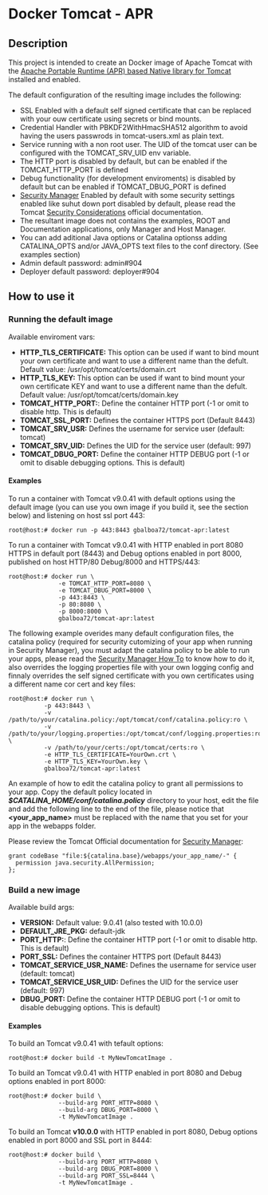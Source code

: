 # Docker Tomcat - APR

## Description

This project is intended to create an Docker image of Apache Tomcat with the [Apache Portable Runtime (APR) based Native library for Tomcat](https://tomcat.apache.org/tomcat-9.0-doc/apr.html) installed and enabled. 

The default configuration of the resulting image includes the following:

* SSL Enabled with a default self signed certificate that can be replaced with your ouw certificate using secrets or bind mounts. 
* Credential Handler with PBKDF2WithHmacSHA512 algorithm to avoid having the users passwrods in tomcat-users.xml as plain text. 
* Service running with a non root user. The UID of the tomcat user can be configured with the TOMCAT_SRV_UID env variable.
* The HTTP port is disabled by default, but can be enabled if the TOMCAT_HTTP_PORT is defined
* Debug functionality (for development enviroments) is disabled by default but can be enabled if TOMCAT_DBUG_PORT is defined
* [Security Manager](https://tomcat.apache.org/tomcat-9.0-doc/security-manager-howto.html#Configuring_Tomcat_With_A_SecurityManager) Enabled by default with some security settings enabled like suhut down port disabled by default, please read the Tomcat [Security Considerations](https://tomcat.apache.org/tomcat-9.0-doc/security-howto.html)  official documentation.
* The resultant image does not contains the examples, ROOT and Documentation applications, only Manager and Host Manager.
* You can add aditional Java options or Catalina optionss adding CATALINA_OPTS and/or JAVA_OPTS text files to the conf directory. (See examples section)
* Admin default password: admin#904
* Deployer default password: deployer#904

## How to use it

### Running the default image

Available enviroment vars:
* **HTTP_TLS_CERTIFICATE:** This option can be used if want to bind mount your own certificate and want to use a different name than the defult.  Default value: /usr/opt/tomcat/certs/domain.crt
* **HTTP_TLS_KEY:** This option can be used if want to bind mount your own certificate KEY and want to use a different name than the defult.  Default value: /usr/opt/tomcat/certs/domain.key
* **TOMCAT_HTTP_PORT:**: Define the container HTTP port (-1 or omit
 to disable http. This is default)
* **TOMCAT_SSL_PORT:** Defines the container HTTPS port (Default 8443)
* **TOMCAT_SRV_USR:** Defines the username for service user (default: tomcat)
* **TOMCAT_SRV_UID:** Defines the UID for the service user (default: 997)
* **TOMCAT_DBUG_PORT:** Define the container HTTP DEBUG port (-1 or omit
 to disable debugging options. This is default)


#### Examples

To run a container with Tomcat v9.0.41 with default options using the default image (you can use you own image if you build it, see the section below) and listening on host ssl port 443:
```
root@host:# docker run -p 443:8443 gbalboa72/tomcat-apr:latest 
``` 

To run a container with Tomcat v9.0.41 with HTTP enabled in port 8080 HTTPS in default port (8443) and Debug options enabled in port 8000, published on host HTTP/80 Debug/8000 and HTTPS/443:

```
root@host:# docker run \ 
              -e TOMCAT_HTTP_PORT=8080 \
              -e TOMCAT_DBUG_PORT=8000 \
              -p 443:8443 \
              -p 80:8080 \
              -p 8000:8000 \  
              gbalboa72/tomcat-apr:latest 
``` 

The following example overides many default configuration files, the catalina policy (required for security cutomizing of your app when running in Security Manager), you must adapt the catalina policy to be able to run your apps, please read the [Security Manager How To](https://tomcat.apache.org/tomcat-9.0-doc/security-manager-howto.html#Configuring_Tomcat_With_A_SecurityManager) to know how to do it, also overrides the logging properties file with your own logging config and finnaly overrides the self signed certificate with you own certificates using a different name cor cert and key files:

```
root@host:# docker run \          
          -p 443:8443 \          
          -v /path/to/your/catalina.policy:/opt/tomcat/conf/catalina.policy:ro \
          -v /path/to/your/logging.properties:/opt/tomcat/conf/logging.properties:ro \
          -v /path/to/your/certs:/opt/tomcat/certs:ro \
          -e HTTP_TLS_CERTIFICATE=YourOwn.crt \
          -e HTTP_TLS_KEY=YourOwn.key \ 
          gbalboa72/tomcat-apr:latest 
``` 


An example of how to edit the catalina policy to grant all permissions to your app. Copy the default policy located in **_$CATALINA_HOME/conf/catalina.policy_** directory to your host, edit the file and add the following line to the end of the file, please notice that **\<your_app_name\>** must be replaced with the name that you set for your app in the webapps folder.

Please review the Tomcat Official documentation for [Security Manager](https://tomcat.apache.org/tomcat-9.0-doc/security-manager-howto.html#Configuring_Tomcat_With_A_SecurityManager):

```
grant codeBase "file:${catalina.base}/webapps/your_app_name/-" {
  permission java.security.AllPermission;  
};

```

### Build a new image

Available build args:
* **VERSION:** Default value: 9.0.41 (also tested with 10.0.0)
* **DEFAULT_JRE_PKG:** default-jdk
* **PORT_HTTP:**: Define the container HTTP port (-1 or omit
 to disable http. This is default)
* **PORT_SSL:** Defines the container HTTPS port (Default 8443)
* **TOMCAT_SERVICE_USR_NAME:** Defines the username for service user (default: tomcat)
* **TOMCAT_SERVICE_USR_UID:** Defines the UID for the service user (default: 997)
* **DBUG_PORT:** Define the container HTTP DEBUG port (-1 or omit
 to disable debugging options. This is default)

#### Examples

To build an Tomcat v9.0.41 with tefault options:
```
root@host:# docker build -t MyNewTomcatImage .
``` 

To build an Tomcat v9.0.41 with HTTP enabled in port 8080 and Debug options enabled in port 8000:

```
root@host:# docker build \ 
              --build-arg PORT_HTTP=8080 \
              --build-arg DBUG_PORT=8000 \ 
              -t MyNewTomcatImage .
``` 

To build an Tomcat **v10.0.0** with HTTP enabled in port 8080, Debug options enabled in port 8000 and SSL port in 8444:

```
root@host:# docker build \ 
              --build-arg PORT_HTTP=8080 \
              --build-arg DBUG_PORT=8000 \
              --build-arg PORT_SSL=8444 \ 
              -t MyNewTomcatImage .
``` 




